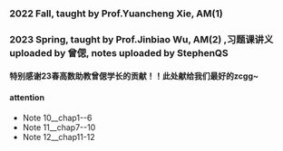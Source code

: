### 2022 Fall, taught by Prof.Yuancheng Xie, AM(1)
### 2023 Spring, taught by Prof.Jinbiao Wu, AM(2) ,习题课讲义 uploaded by 曾偲, notes uploaded by StephenQS
#### 特别感谢23春高数助教曾偲学长的贡献！！此处献给我们最好的zcgg~
#### attention
 - Note 10__chap1--6
 - Note 11__chap7--10
 - Note 12__chap11-12
